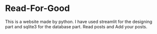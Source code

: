 # Read-For-Good
This is a website made by python. I have used streamlit for the designing part and sqlite3 for the database part. Read posts and Add your posts.

